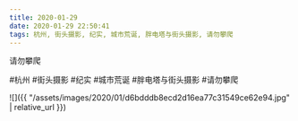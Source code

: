 ```yaml
---
title: 2020-01-29
date: 2020-01-29 22:50:41
tags: 杭州, 街头摄影, 纪实, 城市荒诞, 胖电塔与街头摄影, 请勿攀爬
---
```


<p>请勿攀爬</p>

#杭州 #街头摄影 #纪实 #城市荒诞 #胖电塔与街头摄影 #请勿攀爬

![]({{ "/assets/images/2020/01/d6bdddb8ecd2d16ea77c31549ce62e94.jpg" | relative_url }})
